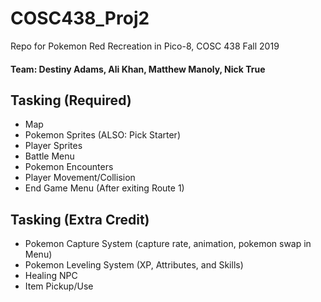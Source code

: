 # COSC438_Proj2
Repo for Pokemon Red Recreation in Pico-8, COSC 438 Fall 2019

#### Team: Destiny Adams, Ali Khan, Matthew Manoly, Nick True

## Tasking (Required)
- Map
- Pokemon Sprites (ALSO: Pick Starter)
- Player Sprites
- Battle Menu
- Pokemon Encounters
- Player Movement/Collision
- End Game Menu (After exiting Route 1)

## Tasking (Extra Credit)
- Pokemon Capture System (capture rate, animation, pokemon swap in Menu)
- Pokemon Leveling System (XP, Attributes, and Skills)
- Healing NPC
- Item Pickup/Use

